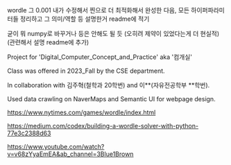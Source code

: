 wordle 그 0.001 내가 수정해서 찐으로 더 최적화해서 완성한 다음, 모든 하이퍼파라미터들 정리하고 그 의미/역할 등 설명한거 readme에 적기 

굳이 뭐 numpy로 바꾸거나 등은 안해도 될 듯 (오히려 제약이 있었다는게 더 현실적) (관련해서 설명 readme에 추가) 

Project for 'Digital_Computer_Concept_and_Practice' aka '컴개실'

Class was offered in 2023_Fall by the CSE department.

In collaboration with 김주혁(철학과 20학번) and 이**(자유전공학부 **학번).

Used data crawling on NaverMaps and Semantic UI for webpage design.

https://www.nytimes.com/games/wordle/index.html

https://medium.com/codex/building-a-wordle-solver-with-python-77e3c2388d63 

https://www.youtube.com/watch?v=v68zYyaEmEA&ab_channel=3Blue1Brown 
